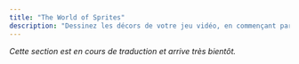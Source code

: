 ```yaml
---
title: "The World of Sprites"
description: "Dessinez les décors de votre jeu vidéo, en commençant par un premier tile d'herbe, jusqu'à vous familiariser avec les textures, l'ombrage et le dithering."
---
```


*Cette section est en cours de traduction et arrive très bientôt.*
